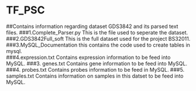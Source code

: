 # TF_PSC 
##Contains information regarding dataset GDS3842 and its parsed text files.
###1.Complete_Parser.py
This is the file used to seperate the dataset. 
###2.GDS3842Full_soft 
This is the full dataset used for the project BS32011.
###3.MySQL_Documentation 
this contains the code used to create tables in mysql.  
###4.expression.txt 
Contains expression information to be feed into MySQL.
###3. genes.txt
Contains gene information to be feed into MySQL.
###4. probes.txt
Contains probes information to be feed in MySQL.
###5. samples.txt
Contains information on samples in this datset to be feed into MySQL.  
